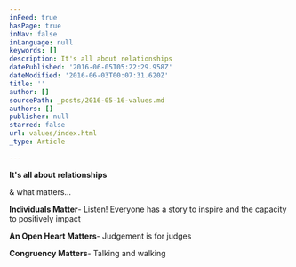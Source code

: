 ```yaml
---
inFeed: true
hasPage: true
inNav: false
inLanguage: null
keywords: []
description: It's all about relationships
datePublished: '2016-06-05T05:22:29.958Z'
dateModified: '2016-06-03T00:07:31.620Z'
title: ''
author: []
sourcePath: _posts/2016-05-16-values.md
authors: []
publisher: null
starred: false
url: values/index.html
_type: Article

---
```

**It's all about relationships**

& what matters... 

**Individuals Matter**- Listen! Everyone has a story to inspire and the capacity to positively impact

**An Open Heart Matters**- Judgement is for judges

**Congruency Matters**- Talking and walking
